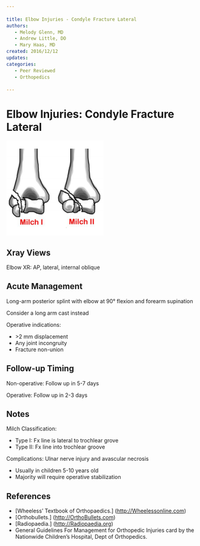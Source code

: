 ```yaml
---

title: Elbow Injuries - Condyle Fracture Lateral
authors:
   - Melody Glenn, MD
   - Andrew Little, DO
   - Mary Haas, MD
created: 2016/12/12
updates:
categories:
   - Peer Reviewed
   - Orthopedics

---
```


# Elbow Injuries: Condyle Fracture Lateral

![Milch 1 vs Milch 2 fractures](image-1.png)

## Xray Views

Elbow XR: AP, lateral, internal oblique

## Acute Management

Long-arm posterior splint with elbow at 90° flexion and forearm supination

Consider a long arm cast instead

Operative indications:
- &gt;2 mm displacement
- Any joint incongruity
- Fracture non-union

## Follow-up Timing

Non-operative: Follow up in 5-7 days

Operative: Follow up in 2-3 days

## Notes

Milch Classification:
- Type I: Fx line is lateral to trochlear grove
- Type II: Fx line into trochlear groove

Complications: Ulnar nerve injury and avascular necrosis
- Usually in children 5-10 years old
- Majority will require operative stabilization

## References

- [Wheeless’ Textbook of Orthopaedics.] (http://Wheelessonline.com)
- [Orthobullets.] (http://OrthoBullets.com)
- [Radiopaedia.] (http://Radiopaedia.org)
- General Guidelines For Management for Orthopedic Injuries card by the Nationwide Children’s Hospital, Dept of Orthopedics.
